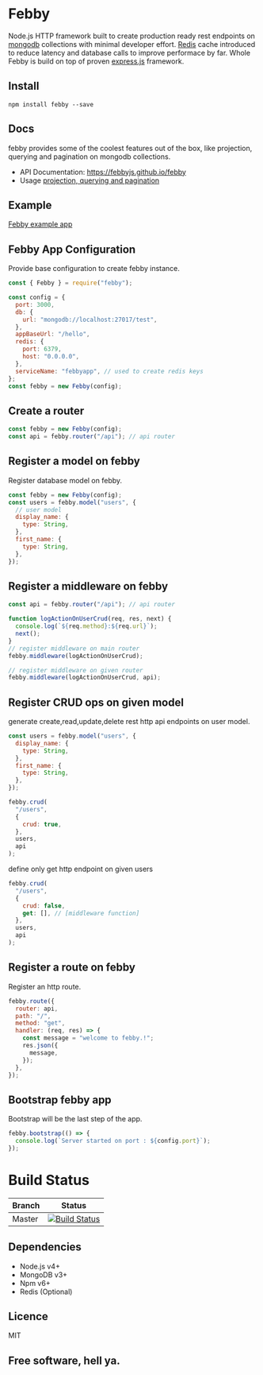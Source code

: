 # Febby

Node.js HTTP framework built to create production ready rest endpoints on [mongodb](https://www.mongodb.com) collections with minimal developer effort.
[Redis](https://redis.io) cache introduced to reduce latency and database calls to improve performace by far.
Whole Febby is build on top of proven [express.js](https://expressjs.com/) framework.

## Install

```
npm install febby --save
```

## Docs

febby provides some of the coolest features out of the box, like projection, querying and pagination on mongodb collections.

- API Documentation: https://febbyjs.github.io/febby
- Usage [projection, querying and pagination](https://github.com/febbyjs/febby/tree/master/Helper.md)

## Example

[Febby example app](https://github.com/febbyjs/febby/tree/master/example)

## Febby App Configuration

Provide base configuration to create febby instance.

```js
const { Febby } = require("febby");

const config = {
  port: 3000,
  db: {
    url: "mongodb://localhost:27017/test",
  },
  appBaseUrl: "/hello",
  redis: {
    port: 6379,
    host: "0.0.0.0",
  },
  serviceName: "febbyapp", // used to create redis keys
};
const febby = new Febby(config);
```

## Create a router

```js
const febby = new Febby(config);
const api = febby.router("/api"); // api router
```

## Register a model on febby

Register database model on febby.

```js
const febby = new Febby(config);
const users = febby.model("users", {
  // user model
  display_name: {
    type: String,
  },
  first_name: {
    type: String,
  },
});
```

## Register a middleware on febby

```js
const api = febby.router("/api"); // api router

function logActionOnUserCrud(req, res, next) {
  console.log(`${req.method}:${req.url}`);
  next();
}
// register middleware on main router
febby.middleware(logActionOnUserCrud);

// register middleware on given router
febby.middleware(logActionOnUserCrud, api);
```

## Register CRUD ops on given model

generate create,read,update,delete rest http api endpoints on user model.

```js
const users = febby.model("users", {
  display_name: {
    type: String,
  },
  first_name: {
    type: String,
  },
});

febby.crud(
  "/users",
  {
    crud: true,
  },
  users,
  api
);
```

define only get http endpoint on given users

```js
febby.crud(
  "/users",
  {
    crud: false,
    get: [], // [middleware function]
  },
  users,
  api
);
```

## Register a route on febby

Register an http route.

```js
febby.route({
  router: api,
  path: "/",
  method: "get",
  handler: (req, res) => {
    const message = "welcome to febby.!";
    res.json({
      message,
    });
  },
});
```

## Bootstrap febby app

Bootstrap will be the last step of the app.

```js
febby.bootstrap(() => {
  console.log(`Server started on port : ${config.port}`);
});
```

# Build Status

| Branch | Status                                                                                                        |
| ------ | ------------------------------------------------------------------------------------------------------------- |
| Master | [![Build Status](https://travis-ci.org/febbyjs/febby.svg?branch=master)](https://travis-ci.org/febbyjs/febby) |

## Dependencies

- Node.js v4+
- MongoDB v3+
- Npm v6+
- Redis (Optional)

## Licence

MIT

## Free software, hell ya.
